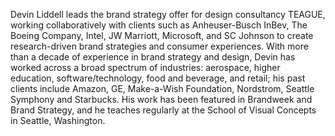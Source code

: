 Devin Liddell leads the brand strategy offer for design consultancy TEAGUE, working collaboratively with clients such as Anheuser-Busch InBev, The Boeing Company, Intel, JW Marriott, Microsoft, and SC Johnson to create research-driven brand strategies and consumer experiences. With more than a decade of experience in brand strategy and design, Devin has worked across a broad spectrum of industries: aerospace, higher education, software/technology, food and beverage, and retail; his past clients include Amazon, GE, Make-a-Wish Foundation, Nordstrom, Seattle Symphony and Starbucks. His work has been featured in Brandweek and Brand Strategy, and he teaches regularly at the School of Visual Concepts in Seattle, Washington.